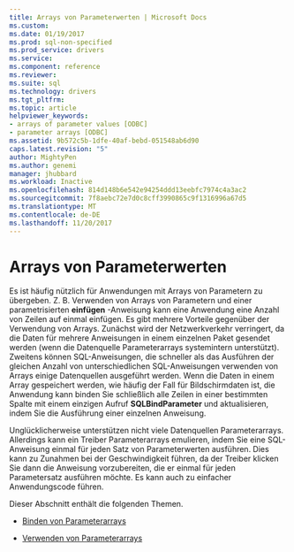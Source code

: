 ```yaml
---
title: Arrays von Parameterwerten | Microsoft Docs
ms.custom: 
ms.date: 01/19/2017
ms.prod: sql-non-specified
ms.prod_service: drivers
ms.service: 
ms.component: reference
ms.reviewer: 
ms.suite: sql
ms.technology: drivers
ms.tgt_pltfrm: 
ms.topic: article
helpviewer_keywords:
- arrays of parameter values [ODBC]
- parameter arrays [ODBC]
ms.assetid: 9b572c5b-1dfe-40af-bebd-051548ab6d90
caps.latest.revision: "5"
author: MightyPen
ms.author: genemi
manager: jhubbard
ms.workload: Inactive
ms.openlocfilehash: 814d148b6e542e94254ddd13eebfc7974c4a3ac2
ms.sourcegitcommit: 7f8aebc72e7d0c8cff3990865c9f1316996a67d5
ms.translationtype: MT
ms.contentlocale: de-DE
ms.lasthandoff: 11/20/2017
---
```

# <a name="arrays-of-parameter-values"></a>Arrays von Parameterwerten
Es ist häufig nützlich für Anwendungen mit Arrays von Parametern zu übergeben. Z. B. Verwenden von Arrays von Parametern und einer parametrisierten **einfügen** -Anweisung kann eine Anwendung eine Anzahl von Zeilen auf einmal einfügen. Es gibt mehrere Vorteile gegenüber der Verwendung von Arrays. Zunächst wird der Netzwerkverkehr verringert, da die Daten für mehrere Anweisungen in einem einzelnen Paket gesendet werden (wenn die Datenquelle Parameterarrays systemintern unterstützt). Zweitens können SQL-Anweisungen, die schneller als das Ausführen der gleichen Anzahl von unterschiedlichen SQL-Anweisungen verwenden von Arrays einige Datenquellen ausgeführt werden. Wenn die Daten in einem Array gespeichert werden, wie häufig der Fall für Bildschirmdaten ist, die Anwendung kann binden Sie schließlich alle Zeilen in einer bestimmten Spalte mit einem einzigen Aufruf **SQLBindParameter** und aktualisieren, indem Sie die Ausführung einer einzelnen Anweisung.  
  
 Unglücklicherweise unterstützen nicht viele Datenquellen Parameterarrays. Allerdings kann ein Treiber Parameterarrays emulieren, indem Sie eine SQL-Anweisung einmal für jeden Satz von Parameterwerten ausführen. Dies kann zu Zunahmen bei der Geschwindigkeit führen, da der Treiber klicken Sie dann die Anweisung vorzubereiten, die er einmal für jeden Parametersatz ausführen möchte. Es kann auch zu einfacher Anwendungscode führen.  
  
 Dieser Abschnitt enthält die folgenden Themen.  
  
-   [Binden von Parameterarrays](../../../odbc/reference/develop-app/binding-arrays-of-parameters.md)  
  
-   [Verwenden von Parameterarrays](../../../odbc/reference/develop-app/using-arrays-of-parameters.md)
